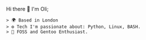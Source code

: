 Hi there 👋 I'm Oli; 


																	






    > 🌍 Based in London
  	> ⚙️ Tech I'm passionate about: Python, Linux, BASH.
	> 🐧 FOSS and Gentoo Enthusiast.
	
